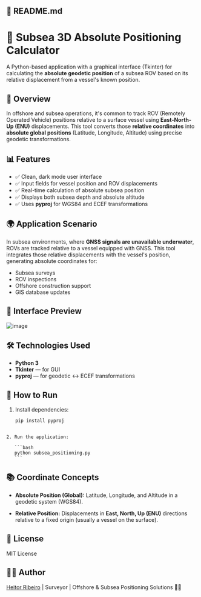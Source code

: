 ## 📖 README.md

# 🌊 Subsea 3D Absolute Positioning Calculator

A Python-based application with a graphical interface (Tkinter) for calculating the **absolute geodetic position** of a subsea ROV based on its relative displacement from a vessel's known position.

## 📌 Overview

In offshore and subsea operations, it's common to track ROV (Remotely Operated Vehicle) positions relative to a surface vessel using **East-North-Up (ENU)** displacements. This tool converts those **relative coordinates** into **absolute global positions** (Latitude, Longitude, Altitude) using precise geodetic transformations.


## 📊 Features

- ✅ Clean, dark mode user interface  
- ✅ Input fields for vessel position and ROV displacements  
- ✅ Real-time calculation of absolute subsea position  
- ✅ Displays both subsea depth and absolute altitude  
- ✅ Uses **pyproj** for WGS84 and ECEF transformations  


## 🌍 Application Scenario

In subsea environments, where **GNSS signals are unavailable underwater**, ROVs are tracked relative to a vessel equipped with GNSS. This tool integrates those relative displacements with the vessel's position, generating absolute coordinates for:

- Subsea surveys  
- ROV inspections  
- Offshore construction support  
- GIS database updates  


## 📸 Interface Preview

![image](https://github.com/user-attachments/assets/d982b6c3-e13a-4c0b-a73a-677260f3d92a)


## 🛠️ Technologies Used

- **Python 3**  
- **Tkinter** — for GUI  
- **pyproj** — for geodetic ↔ ECEF transformations  


## 🚀 How to Run

1. Install dependencies:
   ```bash
   pip install pyproj
````

2. Run the application:

   ```bash
   python subsea_positioning.py
   ```
````
## 📚 Coordinate Concepts

* **Absolute Position (Global):**
  Latitude, Longitude, and Altitude in a geodetic system (WGS84).

* **Relative Position:**
  Displacements in **East, North, Up (ENU)** directions relative to a fixed origin (usually a vessel on the surface).


## 📖 License

MIT License


## 👨‍💻 Author

[Heitor Ribeiro](https://www.linkedin.com/in/heitor-ribeiro-geophysics/)
 | Surveyor | Offshore & Subsea Positioning Solutions 🚢🌊
